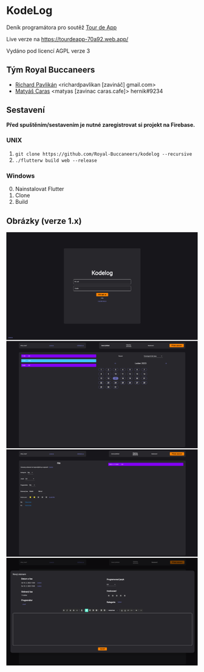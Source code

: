 # KodeLog

Deník programátora pro soutěž [Tour de App](https://tourdeapp.cz)

Live verze na https://tourdeapp-70a92.web.app/

Vydáno pod licencí AGPL verze 3
## Tým Royal Buccaneers 
- [Richard Pavlikán](https://richardpavlikan.com) <richardpavlikan [zavináč] gmail.com>
- [Matyáš Caras](https://caras.cafe) <matyas [zavinac caras.cafe]> hernik#9234

## Sestavení
**Před spuštěním/sestavením je nutné zaregistrovat si projekt na Firebase.**
### UNIX
1. `git clone https://github.com/Royal-Buccaneers/kodelog --recursive`
2. `./flutterw build web --release`
### Windows
0. Nainstalovat Flutter
1. Clone
2. Build

## Obrázky (verze 1.x)
![Screenshot přihlašovací obrazovky](images/01.png)
![Screenshot přihlašovací obrazovky](images/02.png)
![Screenshot přihlašovací obrazovky](images/03.png)
![Screenshot přihlašovací obrazovky](images/04.png)
